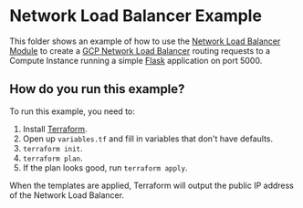 # Network Load Balancer Example

<!-- NOTE: We use absolute linking here instead of relative linking, because the terraform registry does not support
           relative linking correctly.
-->

This folder shows an example of how to use the [Network Load Balancer Module](https://github.com/Estivador/terraform-google-load-balancer/tree/main/modules/network-load-balancer) to create a [GCP Network Load Balancer](https://cloud.google.com/load-balancing/docs/network/) routing requests to a Compute Instance running a simple [Flask](http://flask.pocoo.org/) application on port 5000.

## How do you run this example?

To run this example, you need to:

1. Install [Terraform](https://www.terraform.io/).
1. Open up `variables.tf` and fill in variables that don't have defaults. 
1. `terraform init`.
1. `terraform plan`.
1. If the plan looks good, run `terraform apply`.

When the templates are applied, Terraform will output the public IP address of the Network Load Balancer. 
